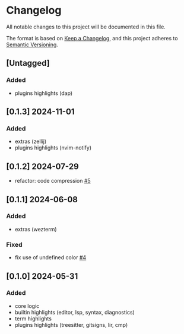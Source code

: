 # Changelog

All notable changes to this project will be documented in this file.

The format is based on [Keep a Changelog](https://keepachangelog.com/en/1.1.0/),
and this project adheres to [Semantic Versioning](https://semver.org/spec/v2.0.0.html).

## [Untagged]

### Added
- plugins highlights (dap) 

## [0.1.3] 2024-11-01

### Added
- extras (zellij)
- plugins highlights (nvim-notify) 

## [0.1.2] 2024-07-29

- refactor: code compression [#5](https://github.com/ttak0422/morimo/pull/5)

## [0.1.1] 2024-06-08

### Added

- extras (wezterm)

### Fixed

- fix use of undefined color [#4](https://github.com/ttak0422/morimo/pull/4)

## [0.1.0] 2024-05-31

### Added

- core logic
- builtin highlights (editor, lsp, syntax, diagnostics)
- term highlights
- plugins highlights (treesitter, gitsigns, lir, cmp)
